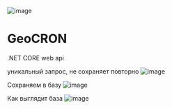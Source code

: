 ![image](https://github.com/Dmitrii173173/GeoCRON/assets/70065740/03ab3e6b-f32a-4af4-bb12-de5ad8059e2d)

# GeoCRON
.NET CORE web api

уникальный запрос, не сохраняет повторно
![image](https://github.com/Dmitrii173173/GeoCRON/assets/70065740/b20c82df-37b0-4071-9431-9bcf9e114386)

Сохраняем в базу
![image](https://github.com/Dmitrii173173/GeoCRON/assets/70065740/78ee494d-3b20-4548-bf7f-f6540aaf7384)


Как выглядит база
![image](https://github.com/Dmitrii173173/GeoCRON/assets/70065740/c8a55705-2f20-4037-bea3-30d1cda1aaea)
